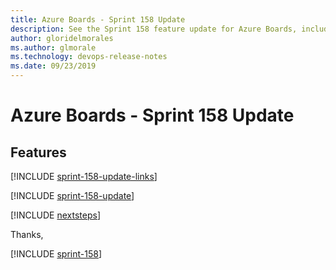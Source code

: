 ```yaml
---
title: Azure Boards - Sprint 158 Update
description: See the Sprint 158 feature update for Azure Boards, including next steps.
author: gloridelmorales
ms.author: glmorale
ms.technology: devops-release-notes
ms.date: 09/23/2019
---
```


# Azure Boards - Sprint 158 Update

## Features

[!INCLUDE [sprint-158-update-links](../includes/boards/sprint-158-update-links.md)]

[!INCLUDE [sprint-158-update](../includes/boards/sprint-158-update.md)]

[!INCLUDE [nextsteps](../includes/nextsteps.md)]

Thanks,

[!INCLUDE [sprint-158](../includes/signer/sprint-158.md)]
